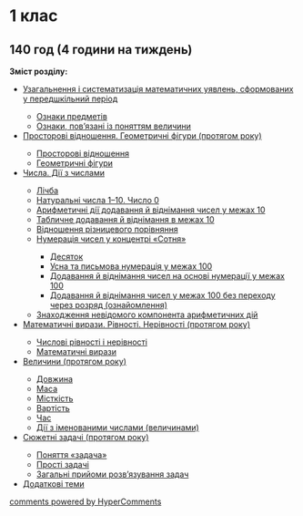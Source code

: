 
# 1 клас

## 140 год (4 години на тиждень)
<p><b>Зміст розділу:</b></p>
<ul type="disc">
<li><a href="http://mathmon14.ed-era.com/1/uzagalnennya__sistematizatsya_matematichnih_uyavlen.html">Узагальнення і систематизація математичних уявлень, сформованих у передшкільний період</a></li>
<ul type="circle">
<li><a href="http://mathmon14.ed-era.com/1/oznaky_predmetiv.html">Ознаки предметів</a></li>
<li><a href="http://mathmon14.ed-era.com/1/oznaki_povyazani_z_ponyattyam_velychini.html">Ознаки, пов’язані із поняттям величини</a></li>
</ul>
<li><a href="http://mathmon14.ed-era.com/1/prostorovi_vidnoshennya_geometrichnix_figuri.html">Просторові відношення. Геометричні фігури (протягом року)</a></li>
<ul type="circle">
<li><a href="http://mathmon14.ed-era.com/1/prostorovi_vidnoshennya.html">Просторові відношення</a></li>
<li><a href="http://mathmon14.ed-era.com/1/geometrichni_fguri.html">Геометричні фігури</a></li>
</ul>
<li><a href="http://mathmon14.ed-era.com/1/chisla_dii_z_chislami.html">Числа. Дії з числами</a></li>
<ul type="circle">
<li><a href="http://mathmon14.ed-era.com/1/lichba.html">Лічба</a></li>
<li><a href="http://mathmon14.ed-era.com/1/naturalni_chisla_1_10_chislo_0.html">Натуральні числа 1–10. Число 0</a></li>
<li><a href="http://mathmon14.ed-era.com/1/arifmetichni_dii_dodavannya_i_vdnmannya_chisel.html">Арифметичні дії додавання й віднімання чисел у межах 10</a></li>
<li><a href="http://mathmon14.ed-era.com/1/tablichne_dodavannya_i_vidnmannya_v_mezhah_10.html">Табличне додавання й віднімання в межах 10</a></li>
<li><a href="http://mathmon14.ed-era.com/1/vidnoshennya_riznitsevogo_porivnyannya.html">Відношення різницевого порівняння</a></li>
<li><a href="http://mathmon14.ed-era.com/1/numeratsiya_chisel_u_kontsentri_sotnya.html">Нумерація чисел у концентрі «Сотня»</a></li>
<ul type="square">
<li><a href="http://mathmon14.ed-era.com/1/desyatok.html">Десяток</a></li>
<li><a href="http://mathmon14.ed-era.com/1/usna_ta_pismova_numeratsya_u_mezhah_100.html">Усна та письмова нумерація у межах 100</a></li>
<li><a href="http://mathmon14.ed-era.com/1/dodavannya_i_vidnimannya_chisel_na_osnovi_numeratsii.html">Додавання й віднімання чисел на основі нумерації у межах 100</a></li>
<li><a href="http://mathmon14.ed-era.com/1/dodavannya_i_vidnmannya_chisel_u_mezhah_100_bez_perehody.html">Додавання й віднімання чисел у межах 100 без переходу через розряд (ознайомлення)</a></li>
</ul>
<li><a href="http://mathmon14.ed-era.com/1/znahodzhennya_nevidomogo_komponenta_arifmetichnih.html">Знаходження невідомого компонента арифметичних дій</a></li>
</ul>
<li><a href="http://mathmon14.ed-era.com/1/matematichni_virazi_rivnosti_nerivnosti_protyagom_roku.html">Математичні вирази. Рівності. Нерівності (протягом року)</a></li>
<ul type="circle">
<li><a href="http://mathmon14.ed-era.com/1/chislovi_rvnosti__nervnosti.html">Числові рівності і нерівності</a></li>
<li><a href="http://mathmon14.ed-era.com/1/matematichni_virazi.html">Математичні вирази</a></li>
</ul>
<li><a href="http://mathmon14.ed-era.com/1/velichini_protyagom_roku.html">Величини (протягом року)</a></li>
<ul type="circle">
<li><a href="http://mathmon14.ed-era.com/1/dovzhina.html">Довжина</a></li>
<li><a href="http://mathmon14.ed-era.com/1/masa.html">Маса</a></li>
<li><a href="http://mathmon14.ed-era.com/1/mstkist.html">Місткість</a></li>
<li><a href="http://mathmon14.ed-era.com/1/vartist.html">Вартість</a></li>
<li><a href="http://mathmon14.ed-era.com/1/chas.html">Час</a></li>
<li><a href="http://mathmon14.ed-era.com/1/dii_iz_imenovanimi_chislami_velichinami.html">Дії з іменованими числами (величинами)</a></li>
</ul>
<li><a href="http://mathmon14.ed-era.com/1/syuzhetni_zadachi_protyagom_roku.html">Сюжетні задачі (протягом року)</a></li>
<ul type="circle">
<li><a href="http://mathmon14.ed-era.com/1/ponyattya_zadacha.html">Поняття «задача»</a></li>
<li><a href="http://mathmon14.ed-era.com/1/prosti_zadachi.html">Прості задачі</a></li>
<li><a href="http://mathmon14.ed-era.com/1/zagalni_priiomi_rozvyazuvannya_zadach.html">Загальні прийоми розв’язування задач</a></li>
</ul>
<li><a href="http://mathmon14.ed-era.com/1/dodatkovi_temi.html">Додаткові теми</a></li>
</ul>

<div id="hypercomments_widget"></div>
<a href="http://hypercomments.com" class="hc-link" title="comments widget">comments powered by HyperComments</a>